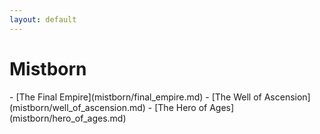 ```yaml
---
layout: default
---
```

<div class="jumbotron shadow large container text-center card text-white bg-secondary mb-3" style="max-width: 40rem; font-weight: normal;" markdown="1">
  <h1>Mistborn</h1>
-  [<span markdown="1" class="text-white">The Final Empire</span>](mistborn/final_empire.md)
-  [<span markdown="1" class="text-white">The Well of Ascension</span>](mistborn/well_of_ascension.md)
-  [<span markdown="1" class="text-white">The Hero of Ages</span>](mistborn/hero_of_ages.md)
</div>
